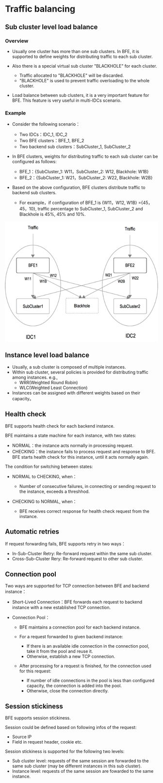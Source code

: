 # Traffic balancing

## Sub cluster level load balance

### Overview

- Usually one cluster has more than one sub clusters. In BFE, it is supported to 
define weights for distributing traffic to each sub cluster.

- Also there is a special virtual sub cluster "BLACKHOLE" for each cluster.
    - Traffic allocated to "BLACKHOLE" will be discarded.
    - "BLACKHOLE" is used to prevent traffic overloading to the whole cluster.

- Load balance between sub clusters, it is a very important feature for BFE. 
This feature is very useful in multi-IDCs scenario.

### Example

- Consider the following scenario：
    - Two IDCs：IDC_1, IDC_2
    - Two BFE clusters：BFE_1, BFE_2
    - Two backend sub clusters：SubCluster_1, SubCluster_2

- In BFE clusters, weights for distributing traffic to each sub cluster can be configured as follows:
    - BFE_1：{SubCluster_1: W11，SubCluster_2: W12, Blackhole: W1B}
    - BFE_2：{SubCluster_1: W21，SubCluster_2: W22, Blackhole: W2B}

- Based on the above configuration, BFE clusters distribute traffic to backend sub clusters.
    - For example，if configuration of BFE_1 is {W11，W12, W1B} ={45，45，10}, traffic percentage to SubCluster_1, SubCluster_2 and Blackhole is 45%, 45% and 10%.

![Forwarding Table](../../images/bfe-gslb.png)

## Instance level load balance

- Usually, a sub cluster is composed of multiple instances. 
- Within sub cluster, several policies is provided for distributing traffic among instances. e.g., 
    - WRR(Weighted Round Robin)
    - WLC(Weighted Least Connection)
- Instances can be assigned with different weights based on their capacity。

## Health check

BFE supports health check for each backend instance.

BFE maintains a state machine for each instance, with two states: 

- NORMAL：the instance acts normally in processing request.
- CHECKING：the instance fails to process request and response to BFE. BFE starts health check for this instance, until it acts normally again. 

The condition for switching between states:
- NORMAL to CHECKING, when：
    - Number of consecutive failures, in connecting or sending request to the instance, exceeds a threshhod.

- CHECKING to NORMAL, when：
    - BFE receives correct response for health check request from the instance.


## Automatic retries

If request forwarding fails, BFE supports retry in two ways：

- In-Sub-Cluster Retry: Re-forward request within the same sub cluster.
- Cross-Sub-Cluster Rery: Re-forward request to other sub cluster.

## Connection pool

Two ways are supported for TCP connection between BFE and backend instance：

- Short-Lived Connection：BFE forwards each request to backend instance with a new established TCP connection.

- Connection Pool：
    - BFE maintains a connection pool for each backend instance.

    - For a request forwarded to given backend instance:
        - If there is an available idle connection in the connection pool, take it from the pool and reuse it.
        - Otherwise, establish a new TCP connection.

    - After processing for a request is finished, for the connection used for this request:
        - If number of idle connections in the pool is less than configured capacity, the connection is added into the pool.
        - Otherwise, close the connection directly.

## Session stickiness

BFE supports session stickiness.

Session could be defined based on following infos of the request:
- Source IP
- Field in request header, cookie etc.

Session stickiness is supported for the following two levels:
- Sub cluster level: requests of the same session are forwarded to the same sub cluster (may be different instances in this sub cluster).
- Instance level: requests of the same session are fowarded to the same instance.

